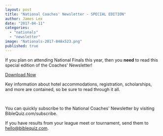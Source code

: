 ```yaml
---
layout: post
title: "National Coaches' Newsletter - SPECIAL EDITION"
author: James Lex
date: "2017-04-11"
categories: 
  - "nationals"
  - "newsletter"
image: "Nationals-2017-848x523.png"
published: true
---
```


If you plan on attending National Finals this year, then you **need** to read this special edition of the Coaches' Newsletter!

<a href="{% link assets/2017/Special-Nationals-Newsletter-2017.pdf %}" class="button is-primary">Download Now</a>

Key information about hotel accommodations, registration, scholarships, and more are contained, so be sure to read through it all.

 

You can quickly subscribe to the National Coaches' Newsletter by visiting BibleQuiz.com/subscribe.

If you have results from your league meet or tournament, send them to hello@biblequiz.com.
